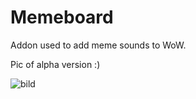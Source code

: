 # Memeboard

Addon used to add meme sounds to WoW.

Pic of alpha version :)

![bild](https://user-images.githubusercontent.com/88286774/192163930-0e36d6ac-218e-44b7-b0bc-f1df46d5efed.png)

